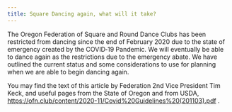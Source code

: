 ```yaml
---
title: Square Dancing again, what will it take?
---
```

The Oregon Federation of Square and Round Dance Clubs has been restricted from dancing since the end of February 2020 due to the state of emergency created by the COVID‐19 Pandemic. We will eventually be able to dance again as the restrictions due to the emergency abate. We have outlined the current status and some considerations to use for planning when we are able to begin dancing again.

You may find the text of this article by Federation 2nd Vice President Tim Keck, and useful pages from the State of Oregon and from USDA, https://ofn.club/content/2020-11/Covid%20Guidelines%20(201103).pdf .
